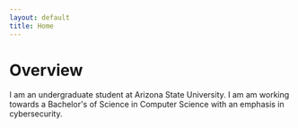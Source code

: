 ```yaml
---
layout: default
title: Home
---
```


<h1>Overview</h1>
<p>I am an undergraduate student at Arizona State University. I am am working towards a Bachelor's of Science in Computer Science with an emphasis in cybersecurity.</p>

